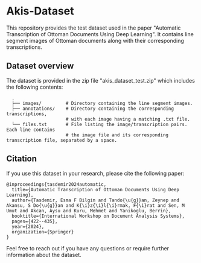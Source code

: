 # Akis-Dataset

This repository provides the test dataset used in the paper "Automatic Transcription of Ottoman Documents Using Deep Learning". It contains line segment images of Ottoman documents along with their corresponding transcriptions.

## Dataset overview

The dataset is provided in the zip file "akis_dataset_test.zip" which includes the following contents:

```
  .
  ├── images/         # Directory containing the line segment images.
  ├── annotations/    # Directory containing the corresponding transcriptions,
                      # with each image having a matching .txt file.
  └── files.txt       # File listing the image/transcription pairs. Each line contains
                      # the image file and its corresponding transcription file, separated by a space.
```

## Citation
If you use this dataset in your research, please cite the following paper:
```
@inproceedings{tasdemir2024automatic,
  title={Automatic Transcription of Ottoman Documents Using Deep Learning},
  author={Tasdemir, Esma F Bilgin and Tando{\u{g}}an, Zeynep and Akansu, S Do{\u{g}}an and K{\i}z{\i}l{\i}rmak, F{\i}rat and Sen, M Umut and Akcan, Aysu and Kuru, Mehmet and Yanikoglu, Berrin},
  booktitle={International Workshop on Document Analysis Systems},
  pages={422--435},
  year={2024},
  organization={Springer}
}
```

Feel free to reach out if you have any questions or require further information about the dataset.


